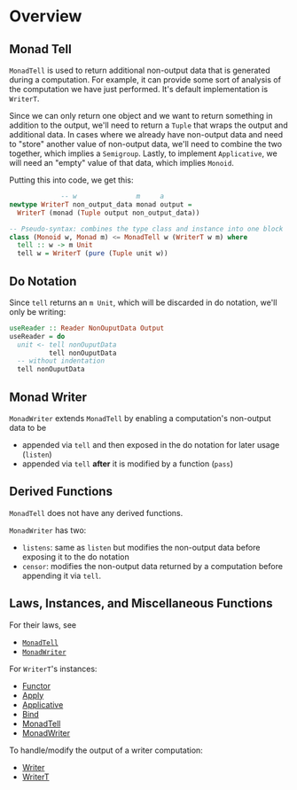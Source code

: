 # Overview

## Monad Tell

`MonadTell` is used to return additional non-output data that is generated during a computation. For example, it can provide some sort of analysis of the computation we have just performed. It's default implementation is `WriterT`.

Since we can only return one object and we want to return something in addition to the output, we'll need to return a `Tuple` that wraps the output and additional data. In cases where we already have non-output data and need to "store" another value of non-output data, we'll need to combine the two together, which implies a `Semigroup`. Lastly, to implement `Applicative`, we will need an "empty" value of that data, which implies `Monoid`.

Putting this into code, we get this:
```haskell
             -- w               m     a
newtype WriterT non_output_data monad output =
  WriterT (monad (Tuple output non_output_data))

-- Pseudo-syntax: combines the type class and instance into one block
class (Monoid w, Monad m) <= MonadTell w (WriterT w m) where
  tell :: w -> m Unit
  tell w = WriterT (pure (Tuple unit w))
```

## Do Notation

Since `tell` returns an `m Unit`, which will be discarded in do notation, we'll only be writing:
```haskell
useReader :: Reader NonOuputData Output
useReader = do                                                          {-
  unit <- tell nonOuputData                                             -}
          tell nonOuputData
  -- without indentation
  tell nonOuputData
```

## Monad Writer

`MonadWriter` extends `MonadTell` by enabling a computation's non-output data to be
- appended via `tell` and then exposed in the do notation for later usage (`listen`)
- appended via `tell` **after** it is modified by a function (`pass`)

## Derived Functions

`MonadTell` does not have any derived functions.

`MonadWriter` has two:
- `listens`: same as `listen` but modifies the non-output data before exposing it to the do notation
- `censor`: modifies the non-output data returned by a computation before appending it via `tell`.

## Laws, Instances, and Miscellaneous Functions

For their laws, see
- [`MonadTell`](https://pursuit.purescript.org/packages/purescript-transformers/4.1.0/docs/Control.Monad.Writer.Class#t:MonadTell)
- [`MonadWriter`](https://pursuit.purescript.org/packages/purescript-transformers/4.1.0/docs/Control.Monad.Writer.Class#t:MonadWriter)

For `WriterT`'s instances:
- [Functor](https://github.com/purescript/purescript-transformers/blob/v4.1.0/src/Control/Monad/Writer/Trans.purs#L49)
- [Apply](https://github.com/purescript/purescript-transformers/blob/v4.1.0/src/Control/Monad/Writer/Trans.purs#L52)
- [Applicative](https://github.com/purescript/purescript-transformers/blob/v4.1.0/src/Control/Monad/Writer/Trans.purs#L57)
- [Bind](https://github.com/purescript/purescript-transformers/blob/v4.1.0/src/Control/Monad/Writer/Trans.purs#L68)
- [MonadTell](https://github.com/purescript/purescript-transformers/blob/v4.1.0/src/Control/Monad/Writer/Trans.purs#L118)
- [MonadWriter](https://github.com/purescript/purescript-transformers/blob/v4.1.0/src/Control/Monad/Writer/Trans.purs#L121)

To handle/modify the output of a writer computation:
- [Writer](https://pursuit.purescript.org/packages/purescript-transformers/4.1.0/docs/Control.Monad.Writer#v:writer)
- [WriterT](https://pursuit.purescript.org/packages/purescript-transformers/4.1.0/docs/Control.Monad.Writer.Trans#v:runWriterT)

